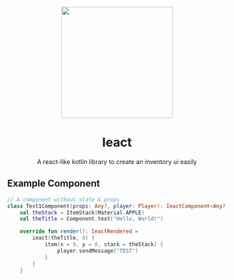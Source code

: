 <div align="center">
<br/>
<img height=256 src="https://user-images.githubusercontent.com/46389044/175945398-7005d41a-0ab9-440d-979a-fb6a61579e8c.png?s=200&v=4" />

# Ieact

A react-like kotlin library to create an inventory ui easily
</div>

## Example Component

```kotlin
// A component without state & props
class Test1Component(props: Any?, player: Player): IeactComponent<Any?, Any?>(props, player) {
    val theStack = ItemStack(Material.APPLE)
    val theTitle = Component.text("Hello, World!")

    override fun render(): IeactRendered =
        ieact(theTitle, 9) {
            item(x = 0, y = 0, stack = theStack) {
                player.sendMessage("TEST")
            }
        }
    }
```